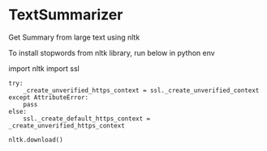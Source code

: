 # TextSummarizer
Get Summary from large text using nltk

To install stopwords from nltk library, run below in python env

import nltk
import ssl

```
try:
    _create_unverified_https_context = ssl._create_unverified_context
except AttributeError:
    pass
else:
    ssl._create_default_https_context = _create_unverified_https_context

nltk.download()
```
